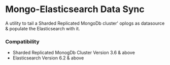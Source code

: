 # Mongo-Elasticsearch Data Sync

A utility to tail a Sharded Replicated MongoDb cluster' oplogs as datasource & populate the Elasticsearch with it.

### Compatibility
- Sharded Replicated MonogDb Cluster Version 3.6  & above
- Elasticsearch Version 6.2 & above